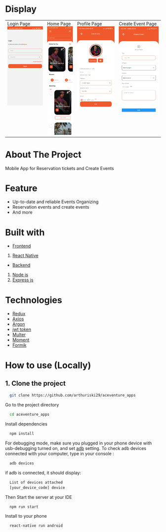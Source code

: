 
# Display

<table>
  <tr>
    <td valign="top">Login Page<img src="src/assets/images/login.jpg"/></td>
    <td valign="top">Home Page<img src="src/assets/images/home.jpg"/></td>
    <td valign="top">Profile Page<img src="src/assets/images/edit-profile.jpg"/></td>
    <td valign="top">Create Event Page<img src="src/assets/images/create-event.jpg"/></td>
  </tr>
</table>

# About The Project

Mobile App for Reservation tickets and Create Events

# Feature

- Up-to-date and reliable Events Organizing
- Reservation events and create events
- And more

# Built with

- [Frontend]()
1. [React Native](https://reactnative.dev/)

- [Backend]()
1. [Node js](https://nodejs.org/en/)
2. [Express js](https://expressjs.com/en/starter/installing.html)

# Technologies
- [Redux](https://redux.js.org/)
- [Axios](https://axios-http.com/docs/intro)
- [Argon](https://www.npmjs.com/package/argon2)
- [jwt token](https://www.npmjs.com/package/jsonwebtoken)
- [Multer](https://www.npmjs.com/package/multer)
- [Moment](https://momentjs.com/)
- [Formik](https://formik.org/)


# How to use (Locally)

## 1. Clone the project

```bash
  git clone https://github.com/arthuriski29/aceventure_apps
```

Go to the project directory

```bash
  cd aceventure_apps
```

Install dependencies

```bash
  npm install
```

For debugging mode, make sure you plugged in your phone device with usb-debugging turned on, and set [adb](https://www.xda-developers.com/install-adb-windows-macos-linux/) setting.
To check adb devices connected with your computer, type in your console :
```bash
  adb devices
```
if adb is connected, it should display:
```bash
  List of devices attached
  [your_device_code] device
```
Then
Start the server at your IDE

```bash
  npm run start
```

Install to your phone

```bash
  react-native run android
```
